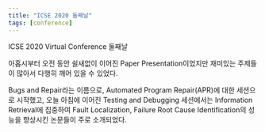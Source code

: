 ```yaml
---
title: "ICSE 2020 둘째날"
tags: [conference]
---
```


ICSE 2020 Virtual Conference 둘째날

<!--more-->

아홉시부터 오전 동안 쉴새없이 이어진 Paper Presentation이었지만 재미있는 주제들이 많아서 다행히 깨어 있을 수 있었다.

Bugs and Repair라는 이름으로, Automated Program Repair(APR)에 대한 세션으로 시작했고, 오늘 아침에 이어진 Testing and Debugging 세션에서는 Information Retrieval에 집중하여 Fault Localization, Failure Root Cause Identification의 성능을 향상시킨 논문들이 주로 소개되었다.
